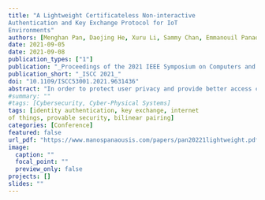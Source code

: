 ```yaml
---
title: "A Lightweight Certificateless Non-interactive
Authentication and Key Exchange Protocol for IoT
Environments"
authors: [Menghan Pan, Daojing He, Xuru Li, Sammy Chan, Emmanouil Panaousis, Yun Gao]
date: 2021-09-05
date: 2021-09-08
publication_types: ["1"]
publication: "_Proceedings of the 2021 IEEE Symposium on Computers and Communications_"
publication_short: "_ISCC 2021_"
doi: "10.1109/ISCC53001.2021.9631436"
abstract: "In order to protect user privacy and provide better access control in Internet of Things (IoT) environments, designing an appropriate two-party authentication and key exchange protocol is a prominent challenge. In this paper, we propose a lightweight certificateless non-interactive authentication and key exchange (CNAKE) protocol for mutual authentication between remote users and smart devices. Based on elliptic curves, our lightweight protocol provides high security performance, realizes non-interactive authentication between the two entities, and effectively reduces communication overhead. Under the random oracle model, the proposed protocol is provably secure based on the Computational Diffie-Hellman and Bilinear Diffie-Hellman hardness assumption. Finally, through a series of experiments and comprehensive performance analysis, we demonstrate that our scheme is fast and secure."
#summary: ""
#tags: [Cybersecurity, Cyber-Physical Systems]
tags: [identity authentication, key exchange, internet
of things, provable security, bilinear pairing]
categories: [Conference]
featured: false
url_pdf: "https://www.manospanaousis.com/papers/pan20221lightweight.pdf"
image:
  caption: ""
  focal_point: ""
  preview_only: false
projects: []
slides: ""
---
```

